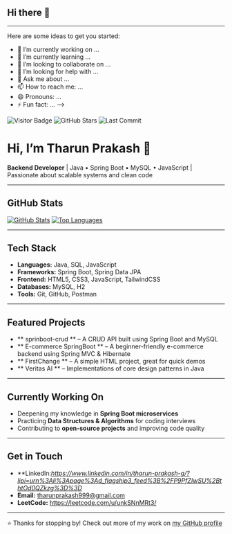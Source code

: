 ## Hi there 👋
---
Here are some ideas to get you started:

- 🔭 I’m currently working on ...
- 🌱 I’m currently learning ...
- 👯 I’m looking to collaborate on ...
- 🤔 I’m looking for help with ...
- 💬 Ask me about ...
- 📫 How to reach me: ...
- 😄 Pronouns: ...
- ⚡ Fun fact: ...
-->
<!-- Top Badges -->
![Visitor Badge](https://badges.pufler.dev/visits/tharun694/tharun694)
![GitHub Stars](https://img.shields.io/github/stars/tharun694?style=social)
![Last Commit](https://img.shields.io/github/last-commit/tharun694/tharun694)

# Hi, I’m **Tharun Prakash** 👋

**Backend Developer** | Java • Spring Boot • MySQL • JavaScript | Passionate about scalable systems and clean code

---

##  GitHub Stats
[![GitHub Stats](https://github-readme-stats.vercel.app/api?username=tharun694&show_icons=true&theme=radical)](https://github.com/tharun694)
[![Top Languages](https://github-readme-stats.vercel.app/api/top-langs?username=tharun694&layout=compact)](https://github.com/tharun694)

---

##  Tech Stack
- **Languages:** Java,  SQL, JavaScript  
- **Frameworks:** Spring Boot, Spring Data JPA  
- **Frontend:** HTML5, CSS3, JavaScript, TailwindCSS  
- **Databases:** MySQL, H2  
- **Tools:** Git, GitHub, Postman

---

##  Featured Projects
- ** sprinboot-crud ** – A CRUD API built using Spring Boot and MySQL  
- ** E-commerce SpringBoot ** – A beginner-friendly e-commerce backend using Spring MVC & Hibernate  
- ** FirstChange ** – A simple HTML project, great for quick demos  
- ** Veritas AI ** – Implementations of core design patterns in Java

---

##  Currently Working On
- Deepening my knowledge in **Spring Boot microservices**  
- Practicing **Data Structures & Algorithms** for coding interviews  
- Contributing to **open-source projects** and improving code quality

---

##  Get in Touch
- **LinkedIn:*https://www.linkedin.com/in/tharun-prakash-g/?lipi=urn%3Ali%3Apage%3Ad_flagship3_feed%3B%2FP9PfZIwSU%2BthtOd0QZkzg%3D%3D*   
- **Email:** tharunprakash999@gmail.com
- **LeetCode:** https://leetcode.com/u/unkSNnMRt3/
---

⭐ Thanks for stopping by! Check out more of my work on [my GitHub profile](https://github.com/tharun694)


